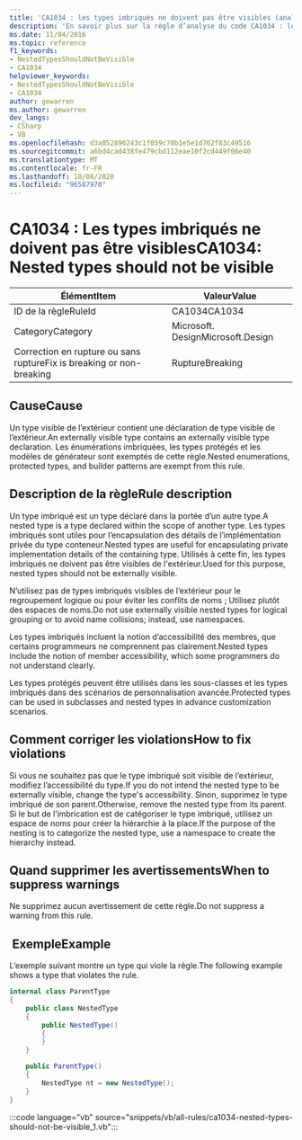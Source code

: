 ```yaml
---
title: 'CA1034 : les types imbriqués ne doivent pas être visibles (analyse du code)'
description: 'En savoir plus sur la règle d’analyse du code CA1034 : les types imbriqués ne doivent pas être visibles'
ms.date: 11/04/2016
ms.topic: reference
f1_keywords:
- NestedTypesShouldNotBeVisible
- CA1034
helpviewer_keywords:
- NestedTypesShouldNotBeVisible
- CA1034
author: gewarren
ms.author: gewarren
dev_langs:
- CSharp
- VB
ms.openlocfilehash: d3a052896243c1f059c70b1e5e1d762f83c49516
ms.sourcegitcommit: a6bd4cad438fe479cbd112eae10f2cd449f06e40
ms.translationtype: MT
ms.contentlocale: fr-FR
ms.lasthandoff: 10/08/2020
ms.locfileid: "96587970"
---
```

# <a name="ca1034-nested-types-should-not-be-visible"></a><span data-ttu-id="a0573-103">CA1034 : Les types imbriqués ne doivent pas être visibles</span><span class="sxs-lookup"><span data-stu-id="a0573-103">CA1034: Nested types should not be visible</span></span>

| <span data-ttu-id="a0573-104">Élément</span><span class="sxs-lookup"><span data-stu-id="a0573-104">Item</span></span>                                     | <span data-ttu-id="a0573-105">Valeur</span><span class="sxs-lookup"><span data-stu-id="a0573-105">Value</span></span>            |
|------------------------------------------|------------------|
| <span data-ttu-id="a0573-106">ID de la règle</span><span class="sxs-lookup"><span data-stu-id="a0573-106">RuleId</span></span>                                   | <span data-ttu-id="a0573-107">CA1034</span><span class="sxs-lookup"><span data-stu-id="a0573-107">CA1034</span></span>           |
| <span data-ttu-id="a0573-108">Category</span><span class="sxs-lookup"><span data-stu-id="a0573-108">Category</span></span>                                 | <span data-ttu-id="a0573-109">Microsoft. Design</span><span class="sxs-lookup"><span data-stu-id="a0573-109">Microsoft.Design</span></span> |
| <span data-ttu-id="a0573-110">Correction en rupture ou sans rupture</span><span class="sxs-lookup"><span data-stu-id="a0573-110">Fix is breaking or non-breaking</span></span> | <span data-ttu-id="a0573-111">Rupture</span><span class="sxs-lookup"><span data-stu-id="a0573-111">Breaking</span></span>         |

## <a name="cause"></a><span data-ttu-id="a0573-112">Cause</span><span class="sxs-lookup"><span data-stu-id="a0573-112">Cause</span></span>

<span data-ttu-id="a0573-113">Un type visible de l’extérieur contient une déclaration de type visible de l’extérieur.</span><span class="sxs-lookup"><span data-stu-id="a0573-113">An externally visible type contains an externally visible type declaration.</span></span> <span data-ttu-id="a0573-114">Les énumérations imbriquées, les types protégés et les modèles de générateur sont exemptés de cette règle.</span><span class="sxs-lookup"><span data-stu-id="a0573-114">Nested enumerations, protected types, and builder patterns are exempt from this rule.</span></span>

## <a name="rule-description"></a><span data-ttu-id="a0573-115">Description de la règle</span><span class="sxs-lookup"><span data-stu-id="a0573-115">Rule description</span></span>

<span data-ttu-id="a0573-116">Un type imbriqué est un type déclaré dans la portée d’un autre type.</span><span class="sxs-lookup"><span data-stu-id="a0573-116">A nested type is a type declared within the scope of another type.</span></span> <span data-ttu-id="a0573-117">Les types imbriqués sont utiles pour l’encapsulation des détails de l’implémentation privée du type conteneur.</span><span class="sxs-lookup"><span data-stu-id="a0573-117">Nested types are useful for encapsulating private implementation details of the containing type.</span></span> <span data-ttu-id="a0573-118">Utilisés à cette fin, les types imbriqués ne doivent pas être visibles de l'extérieur.</span><span class="sxs-lookup"><span data-stu-id="a0573-118">Used for this purpose, nested types should not be externally visible.</span></span>

<span data-ttu-id="a0573-119">N’utilisez pas de types imbriqués visibles de l’extérieur pour le regroupement logique ou pour éviter les conflits de noms ; Utilisez plutôt des espaces de noms.</span><span class="sxs-lookup"><span data-stu-id="a0573-119">Do not use externally visible nested types for logical grouping or to avoid name collisions; instead, use namespaces.</span></span>

<span data-ttu-id="a0573-120">Les types imbriqués incluent la notion d’accessibilité des membres, que certains programmeurs ne comprennent pas clairement.</span><span class="sxs-lookup"><span data-stu-id="a0573-120">Nested types include the notion of member accessibility, which some programmers do not understand clearly.</span></span>

<span data-ttu-id="a0573-121">Les types protégés peuvent être utilisés dans les sous-classes et les types imbriqués dans des scénarios de personnalisation avancée.</span><span class="sxs-lookup"><span data-stu-id="a0573-121">Protected types can be used in subclasses and nested types in advance customization scenarios.</span></span>

## <a name="how-to-fix-violations"></a><span data-ttu-id="a0573-122">Comment corriger les violations</span><span class="sxs-lookup"><span data-stu-id="a0573-122">How to fix violations</span></span>

<span data-ttu-id="a0573-123">Si vous ne souhaitez pas que le type imbriqué soit visible de l’extérieur, modifiez l’accessibilité du type.</span><span class="sxs-lookup"><span data-stu-id="a0573-123">If you do not intend the nested type to be externally visible, change the type's accessibility.</span></span> <span data-ttu-id="a0573-124">Sinon, supprimez le type imbriqué de son parent.</span><span class="sxs-lookup"><span data-stu-id="a0573-124">Otherwise, remove the nested type from its parent.</span></span> <span data-ttu-id="a0573-125">Si le but de l’imbrication est de catégoriser le type imbriqué, utilisez un espace de noms pour créer la hiérarchie à la place.</span><span class="sxs-lookup"><span data-stu-id="a0573-125">If the purpose of the nesting is to categorize the nested type, use a namespace to create the hierarchy instead.</span></span>

## <a name="when-to-suppress-warnings"></a><span data-ttu-id="a0573-126">Quand supprimer les avertissements</span><span class="sxs-lookup"><span data-stu-id="a0573-126">When to suppress warnings</span></span>

<span data-ttu-id="a0573-127">Ne supprimez aucun avertissement de cette règle.</span><span class="sxs-lookup"><span data-stu-id="a0573-127">Do not suppress a warning from this rule.</span></span>

## <a name="example"></a><span data-ttu-id="a0573-128"> Exemple</span><span class="sxs-lookup"><span data-stu-id="a0573-128">Example</span></span>

<span data-ttu-id="a0573-129">L’exemple suivant montre un type qui viole la règle.</span><span class="sxs-lookup"><span data-stu-id="a0573-129">The following example shows a type that violates the rule.</span></span>

```csharp
internal class ParentType
{
    public class NestedType
    {
        public NestedType()
        {
        }
    }

    public ParentType()
    {
        NestedType nt = new NestedType();
    }
}
```

:::code language="vb" source="snippets/vb/all-rules/ca1034-nested-types-should-not-be-visible_1.vb":::
